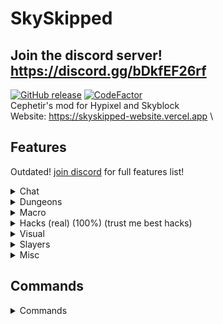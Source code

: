 # SkySkipped
## Join the discord server! https://discord.gg/bDkfEF26rf
[![GitHub release](https://img.shields.io/github/downloads/Cephetir/SkySkipped/total)](https://github.com/Cephetir/SkySkipped/releases)
[![CodeFactor](https://www.codefactor.io/repository/github/cephetir/skyskipped/badge)](https://www.codefactor.io/repository/github/cephetir/skyskipped)\
Cephetir's mod for Hypixel and Skyblock \
Website: https://skyskipped-website.vercel.app \


## Features
Outdated! [join discord](https://discord.gg/bDkfEF26rf) for full features list!
<details>
    <summary>Chat</summary>

### Chat
- Party Chat Swapper
    - Automatically swaps between party chat and global chat on leave/join party
- Name Ping
    - Plays sound when someone says your name in chat
</details>

<details>
    <summary>Dungeons</summary>

### Dungeons
- Auto Ghost Block
    - Automatically make ghost block on stairs, upside down stairs, skulls, etc.
- Auto Dungeon Leave/Auto Fragbot Invite
    - Leaves dungeon on its end
- Chest Closer
    - Auto close chests in dungeons and crystal hollows
- Mimic Killed Message On Mimic Death
    - Send mimic death text on it's death
- Rabbit Hat Ping
    - Ping on Watcher cleared
- ESPs
    - Shows esp for players, starred mobs and bats
    - Tracers option
- Admin Room Detection
  - Scans dungeon for admin room
</details>

<details>
    <summary>Macro</summary>

### Macro
- Nether Wart Macro
  - Advanced netherwart macro with many failsafes, webhook and notifications support, ban wave checker, different farm types and more!
- Sugar Cane Macro
  - Advanced sugar cane macro with many failsafes, webhook and notifications support, ban wave checker, different farm types and more!
- Remote Macro Controlling
  - Control macro from anywhere with discord bot
- Farming HUD
  - Render hud with some useful information
</details>

<details>
    <summary>Hacks (real) (100%) (trust me best hacks)</summary>

### Hacks (real) (100%) (trust me best hacks)
- Auto Dojo
  - Modes: Discipline, Force
- Block Ability
    - Blocks any item's ability
- Item Swapper With Custom Keybinds
  - Swaps items in invenory on key press (usefull for armor)
- Fast Break
  - Break additional blocks behind
- Lava Fishing ESP
  - Shows lava fising spots through walls
</details>

<details>
    <summary>Visual</summary>

### Visual
- Hide Pet's Candies
    - Hides pet's candies counter in tooltip
- Pets Overlay
    - Good-looking overlay for pets menu
    - Aura option (auto gift collect)
- Highlight Presents in Jerry Workshop
    - Highlight presents in Jerry Workshop
- Perspective Toggle
    - Activates 3rd perspective on key
- Delight Locked Gemstone Slots in AH
  - Make items with locked gemstone slots darker in ah
- Custom Scoreboard
    - Draw custom cool scoreboard instead of vanilla
- Remove Red Numbers In Scoreboard
- Trail
  - Render trail behind player when moving
</details>

<details>
    <summary>Slayers</summary>

### Slayers
- Auto Maddox Phone
  - Auto open batphone on boss kill or on message in chat
</details>

<details>
    <summary>Misc</summary>

### Misc
- Auto Stop Fly
  - Stop flying on private island when spawned with soup
- Cookie Clicker
  - Obviously auto cookie clicker
</details>

## Commands
<details>
    <summary>Commands</summary>

- /sm or /sm gui - Open config gui
- /sm keybind or /sm kb - Epic item swapper
- /sm pet [pet index] - Auto select pet very fast
- /sm keybinds or /sm kb - Open keybinds GUI
- /sm trail [particle name] - Set particle for Trail feature
- /sm hud - Open hud editor GUI
- /sm hotbars or /sm hb [save|select|remove|list] [preset name] - Save, select or remove hotbar preset
- /sm reload - Reload cosmetics and custom names
- /sm github - Open official github page
- /sm help - Show all commands list
</details>
